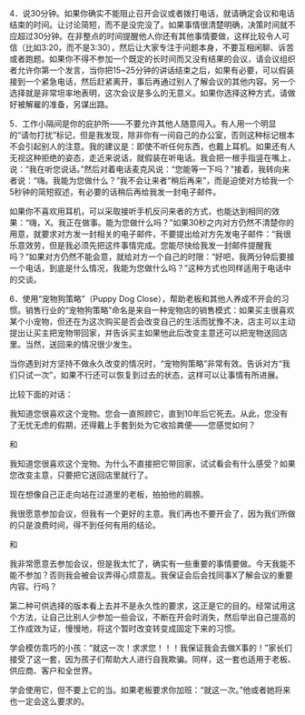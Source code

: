 4．说30分钟。如果你确实不能阻止召开会议或者拨打电话，就请确定会议和电话结束的时间。让讨论简短，而不是没完没了。如果事情很清楚明确，决策时间就不应超过30分钟。在非整点的时间提醒他人你还有其他事情要做，这样比较令人可信（比如3:20，而不是3:30），然后让大家专注于问题本身，不要互相闲聊、诉苦或者跑题。如果你不得不参加一个既定的长时间而又没有结果的会议，请会议组织者允许你第一个发言，当你把15~25分钟的讲话结束之后，如果有必要，可以假装接到一个紧急电话，然后赶紧离开，事后再通过别人了解会议的其他内容。另一个选择就是非常坦率地表明，这次会议是多么的无意义。如果你选择这种方式，请做好被解雇的准备，另谋出路。

5．工作小隔间是你的庇护所——不要允许其他人随意闯入。有人用一个明显的“请勿打扰”标记，但是我发现，除非你有一间自己的办公室，否则这种标记根本不会引起别人的注意。我的建议是：即使不听任何东西，也戴上耳机。如果还有人无视这种拒绝的姿态，走近来说话，就假装在听电话。我会把一根手指竖在嘴上，说：“我在听您说话。”然后对着电话麦克风说：“您能等一下吗？”接着，我转向来者说：“嗨。我能为您做什么？”我不会让来者“稍后再来”，而是迫使对方给我一个5秒钟的简短叙述，有必要的话稍后再给我发一封电子邮件。

如果你不喜欢用耳机，可以采取接听手机反问来者的方式，也能达到相同的效果：“嗨，X。我正在做事。能为您做什么吗？”如果30秒之内对方仍然不清楚你的用意，就要求对方发一封相关的电子邮件，不要提出给对方先发电子邮件：“我很乐意效劳，但是我必须先把这件事情完成。您能尽快给我发一封邮件提醒我吗？”如果对方仍然不能会意，就给对方一个自己的时限：“好吧，我两分钟后要接一个电话，到底是什么情况，我能为您做什么吗？”这种方式也同样适用于电话中的交谈。

6．使用“宠物狗策略”（Puppy Dog Close），帮助老板和其他人养成不开会的习惯。销售行业的“宠物狗策略”命名是来自一种宠物店的销售模式：如果买主很喜欢某个小宠物，但还在为这次购买是否会改变自己的生活而犹豫不决，店主可以主动提出让买主把宠物带回家，并告诉买主如果他此后改变主意还可以把宠物送回店里。当然，送回来的情况很少发生。

当你遇到对方坚持不做永久改变的情况时，“宠物狗策略”非常有效。告诉对方“我们只试一次”，如果不行还可以恢复到过去的状态，这样可以让事情有所进展。

比较下面的对话：

我知道您很喜欢这个宠物。您会一直照顾它，直到10年后它死去。从此，您没有了无忧无虑的假期，还得戴上手套到处为它收拾粪便——您感觉如何？

和

我知道您很喜欢这个宠物。为什么不直接把它带回家，试试看会有什么感受？如果您改变主意，只要把它送回店里就行了。

现在想像自己正走向站在过道里的老板，拍拍他的肩膀。

我很愿意参加会议，但我有一个更好的主意。我们再也不要开会了，因为我们所做的只是浪费时间，得不到任何有用的结论。

和

我非常愿意去参加会议，但是我太忙了，确实有一些重要的事情要做。今天我能不能不参加？否则我会被会议弄得心烦意乱。我保证会后会找同事X了解会议的重要内容。行吗？

第二种可供选择的版本看上去并不是永久性的要求，这正是它的目的。经常试用这个方法，让自己比别人少参加一些会议，不断在开会时消失，然后举出自己提高的工作成效为证，慢慢地，将这个暂时改变转变成固定下来的习惯。

学会模仿乖巧的小孩：“就这一次！求求您！！！我保证我会去做X事的！”家长们接受了这一套，因为孩子们帮助大人进行自我欺骗。同样，这一套也适用于老板、供应商、客户和全世界。

学会使用它，但不要上它的当。如果老板要求你加班：“就这一次。”他或者她将来也一定会这么要求的。
